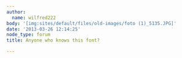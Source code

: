 ```yaml
---
author:
  name: wilfred222
body: '[img:sites/default/files/old-images/foto (1)_5135.JPG]'
date: '2013-03-26 12:14:25'
node_type: forum
title: Anyone who knows this font?

---
```

